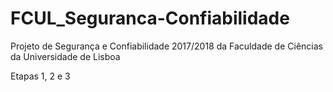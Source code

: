 # FCUL_Seguranca-Confiabilidade
Projeto de Segurança e Confiabilidade 2017/2018 da Faculdade de Ciências da Universidade de Lisboa

Etapas 1, 2 e 3
